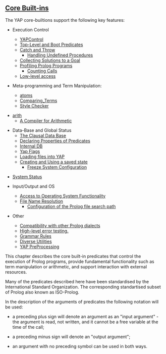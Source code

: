 		
## [Core Built-ins](builtins)

The YAP core-builtions support the following key features:

- Execution Control
  + [YAPControl](YAPControl.md)
  + [ Top-Level and Boot Predicates](TopLevel.md)
  + [ Catch and Throw](CathThrow.md)
    + [ Handling Undefined Procedures](Undefined_Procedures.md)
  + [ Collecting Solutions to a Goal](Sets.md)
  + [ Profiling Prolog Programs](Profiling.md)
    + [ Counting Calls](Call_Counting.md)
  + [ Low-level access](Hacks.md)

- Meta-programming and Term Manipulation:
  + [atoms](Predicates_on_Atoms.md)
  + [Comparing_Terms](Comparing_Terms.md)
  + [ Style Checker](YAPStyleChecker.md)

+ [arith](arithmetic_preds.md)
  + [ A Compiler for Arithmetic](CompiledExpression.md)

- Data-Base and Global Status
  + [ The Clausal Data Base](Database.md)
  + [ Declaring Properties of Predicates](YAPPredDecls.md)
  + [Internal DB](Internal_Database.md)
  + [ Yap Flags](YAPFlags.md)
  + [ Loading files into YAP](YAPConsulting.md)
  + [ Creating and Using a saved state](QLY.md)
    + [ Freeze System Configuration](ProtectCore.md)
+ [ System Status](Statistics.md)

- Input/Output and OS
  + [ Access to Operating System Functionality](YAPOS.md)
  + [ File Name Resolution](absf.md)
    + [ Configuration of the Prolog file search path](pathconf.md)

- Other
  + [ Compatibility with other Prolog dialects](Dialects.md)
  + [ High-level error testing.](SWI-error.md)
  + [ Grammar Rules](Grammars.md)
  + [ Diverse Utilities](MixBag.md)
  + [ YAP PreProcessing](Ypp.md)


This chapter describes the core built-in predicates  that control the execution of
Prolog programs, provide fundamental functionality such as term manipulation or arithmetic, and support interaction with external
resources.

<!---- @{ ---->

Many of the predicates described here have been standardised by the International Standard Organization.
 The corresponding standartised subset of Prolog also known as ISO-Prolog.    

In the description of the arguments of predicates the following
notation will be used:

+ a preceding plus sign will denote an argument as an "input argument" - the argument is read, not written, and it cannot be a free variable at the time of the call;

+ a preceding minus sign will denote an "output argument";

+ an argument with no preceding symbol can be used in both ways.

<!---- @} ---->
